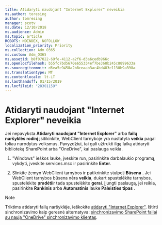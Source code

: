 ```yaml
---
title: Atidaryti naudojant "Internet Explorer" neveikia
ms.author: toresing
author: tomresing
manager: scotv
ms.date: 12/10/2018
ms.audience: Admin
ms.topic: article
ROBOTS: NOINDEX, NOFOLLOW
localization_priority: Priority
ms.collection: Adm_O365
ms.custom: Adm_O365
ms.assetid: b8f07022-69fe-4112-a2f6-d3a6cedb966c
ms.openlocfilehash: b55fc7bd5670e655334ef7be368b245c8899633a
ms.sourcegitcommit: d6ea5e9458a2b8ceaab3ac4bd483e1130b9a398a
ms.translationtype: MT
ms.contentlocale: lt-LT
ms.lasthandoff: 01/15/2019
ms.locfileid: "28301159"
---
```

# <a name="open-with-explorer-isnt-working"></a>Atidaryti naudojant "Internet Explorer" neveikia

Jei nepavyksta **Atidaryti naudojant "Internet Explorer"** arba **failų naršyklės rodinį** įsitikinkite, WebClient tarnyboje yra nustatyta **veikia** pagal toliau nurodytus veiksmus. Pavyzdžiui, tai gali užtrukti ilgą laiką atidaryti biblioteką SharePoint arba "OneDrive", kai paslauga veikia. 
  
1. "Windows" ieškos lauke, įveskite run, pasirinkite darbalaukio programą, vykdyti, įveskite services.msc ir pasirinkite **Enter**.
    
2. Slinkite žemyn WebClient tarnybos ir patikrinkite stulpelį **Būsena** . Jei WebClient tarnybos būsena nėra **veikia**, dukart spustelėkite tarnybos, spustelėkite **pradėti**ir tada spustelėkite **gerai**. Įjungti paslaugą, jei reikia, pasirinkite **Rankinis** arba **Automatinis** lauke **Paleisties tipas** . 
    
> [!NOTE]
> Triktims atidaryti failų naršyklėje, ieškokite [atidaryti "Internet Explorer"](https://go.microsoft.com/fwlink/?linkid=871665). Ištirti sinchronizavimo kaip geresnė alternatyva: [sinchronizavimo SharePoint failai su nauja "OneDrive" sinchronizavimo klientas](https://go.microsoft.com/fwlink/?linkid=871666). 
  

